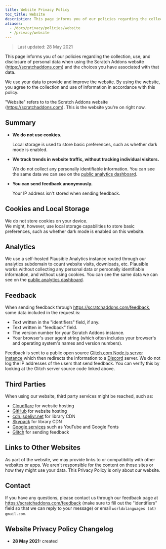 ```yaml
---
title: Website Privacy Policy
toc_title: Website
description: This page informs you of our policies regarding the collection, use, and disclosure of personal data when using the Scratch Addons website and the choices you have associated with that data.
aliases:
  - /docs/privacy/policies/website
  - /privacy/website
---
```


> Last updated: 28 May 2021

This page informs you of our policies regarding the collection, use, and disclosure of personal data when using the Scratch Addons website (<https://scratchaddons.com>) and the choices you have associated with that data.

We use your data to provide and improve the website. By using the website, you agree to the collection and use of information in accordance with this policy.

"Website" refers to to the Scratch Addons website (<https://scratchaddons.com>). This is the website you're on right now.

## Summary

- **We do not use cookies.**
  
  Local storage is used to store basic preferences, such as whether dark mode is enabled.

- **We track trends in website traffic, without tracking individual visitors.**
  
  We do not collect any personally identifiable information. You can see the same data we can see on the [public analytics dashboard](https://analytics.scratchaddons.com).

- **You can send feedback anonymously.**
  
  Your IP address isn't stored when sending feedback.

## Cookies and Local Storage

We do not store cookies on your device.  
We might, however, use local storage capabilities to store basic preferences, such as whether dark mode is enabled on this website.

## Analytics

We use a self-hosted Plausible Analytics instance routed through our analytics subdomain to count website visits, downloads, etc. Plausible works without collecting any personal data or personally identifiable information, and without using cookies. You can see the same data we can see on the [public analytics dashboard](https://analytics.scratchaddons.com).

## Feedback

When sending feedback through <https://scratchaddons.com/feedback>, some data included in the request is:

- Text written in the "identifiers" field, if any.
- Text written in "feedback" field.
- The version number for your Scratch Addons instance.
- Your browser's user agent string (which often includes your browser's and operating system's names and version numbers).

Feedback is sent to a public open source [Glitch.com Node.js server instance](https://glitch.com/edit/#!/scratchaddons-feedback) which then redirects the information to a [Discord](https://discord.com) server. We do not log the IP addresses of the users that send feedback. You can verify this by looking at the Glitch server source code linked above.

## Third Parties

When using our website, third party services might be reached, such as:
- [Cloudflare](https://www.cloudflare.com/privacypolicy/) for website hosting
- [GitHub](https://docs.github.com/en/github/site-policy/github-privacy-statement) for website hosting
- [cdn.jsdelivr.net](https://www.jsdelivr.com/terms/privacy-policy-jsdelivr-net) for library CDN
- [Skypack](https://www.skypack.dev/legal/privacy-policy) for library CDN
- [Google services](https://policies.google.com/privacy) such as YouTube and Google Fonts
- [Glitch](https://glitch.com/legal/privacy) for sending feedback

## Links to Other Websites

As part of the website, we may provide links to or compatibility with other websites or apps. We aren't responsible for the content on those sites or how they might use your data. This Privacy Policy is only about our website.

## Contact

If you have any questions, please contact us through our feedback page at <https://scratchaddons.com/feedback> (make sure to fill out the "identifiers" field so that we can reply to your message) or email `worldxlanguages (at) gmail.com`.

## Website Privacy Policy Changelog

- **28 May 2021:** created
